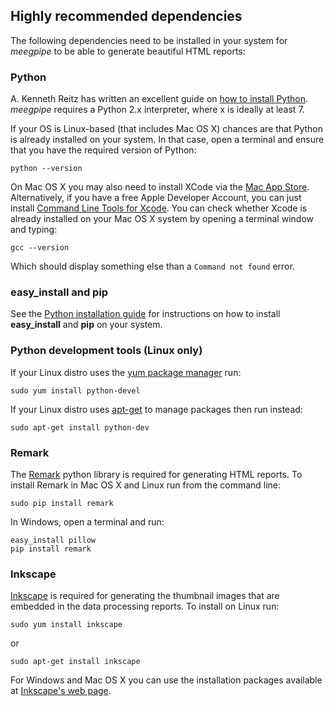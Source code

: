 ## Highly recommended dependencies

The following dependencies need to be installed in your system for _meegpipe_
to be able to generate beautiful HTML reports:

### Python

A. Kenneth Reitz has written an excellent guide on
[how to install Python][python-install]. _meegpipe_ requires a Python 2.x
interpreter, where x is ideally at least 7.

[python]: http://python.org
[python-install]: http://docs.python-guide.org/en/latest/starting/installation/

If your OS is Linux-based (that includes Mac OS X) chances are that Python is
already installed on your system. In that case, open a terminal and ensure that
you have the required version of Python:

	python --version


On Mac OS X you may also need to install XCode via the [Mac App Store][xcode].
Alternatively, if you have a free Apple Developer Account, you can just install
[Command Line Tools for Xcode][xcode-cmdtools]. You can check whether Xcode is
already installed on your Mac OS X system by opening a terminal window and typing:

````
gcc --version
````

Which should display something else than a `Command not found` error.

[xcode]: https://developer.apple.com/xcode/
[xcode-cmdtools]: https://developer.apple.com/downloads/index.action


### easy_install and pip

See the [Python installation guide][python-install] for instructions on how to
install __easy_install__ and __pip__ on your system.

[easy_install]: https://pypi.python.org/pypi/setuptools#installation-instructions
[pip]: https://pypi.python.org/pypi/pip


### Python development tools (Linux only)

If your Linux distro uses the [yum package manager][yum] run:

    sudo yum install python-devel

If your Linux distro uses [apt-get][apt-get] to manage packages then run instead:

    sudo apt-get install python-dev

[yum]: http://yum.baseurl.org/
[apt-get]: http://www.debian.org/doc/manuals/debian-reference/ch02.en.html#_basic_package_management_operations

### Remark

The [Remark][remark] python library is required for generating HTML reports.
To install Remark in Mac OS X and Linux run from the command line:

[remark]: http://kaba.hilvi.org/remark/remark.htm

    sudo pip install remark

In Windows, open a terminal and run:

    easy_install pillow
    pip install remark


### Inkscape

[Inkscape][inkscape] is required for generating the thumbnail images that
are embedded in the data processing reports. To install on Linux run:

    sudo yum install inkscape

or

    sudo apt-get install inkscape

For Windows and Mac OS X you can use the installation packages available at
[Inkscape's web page][inkscape].

[inkscape]: http://en.dev.inkscape.org/download/
[pygments]: http://pygments.org/
[markdown]: http://freewisdom.org/projects/python-markdown/
[pil]: http://www.pythonware.com/products/pil/

